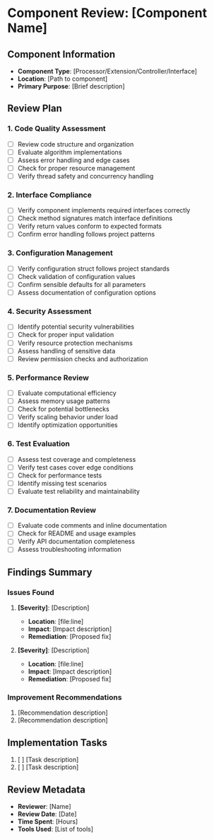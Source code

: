# Component Review: [Component Name]

## Component Information
- **Component Type**: [Processor/Extension/Controller/Interface]
- **Location**: [Path to component]
- **Primary Purpose**: [Brief description]

## Review Plan

### 1. Code Quality Assessment
- [ ] Review code structure and organization
- [ ] Evaluate algorithm implementations
- [ ] Assess error handling and edge cases
- [ ] Check for proper resource management
- [ ] Verify thread safety and concurrency handling

### 2. Interface Compliance
- [ ] Verify component implements required interfaces correctly
- [ ] Check method signatures match interface definitions
- [ ] Verify return values conform to expected formats
- [ ] Confirm error handling follows project patterns

### 3. Configuration Management
- [ ] Verify configuration struct follows project standards
- [ ] Check validation of configuration values
- [ ] Confirm sensible defaults for all parameters
- [ ] Assess documentation of configuration options

### 4. Security Assessment
- [ ] Identify potential security vulnerabilities
- [ ] Check for proper input validation
- [ ] Verify resource protection mechanisms
- [ ] Assess handling of sensitive data
- [ ] Review permission checks and authorization

### 5. Performance Review
- [ ] Evaluate computational efficiency
- [ ] Assess memory usage patterns
- [ ] Check for potential bottlenecks
- [ ] Verify scaling behavior under load
- [ ] Identify optimization opportunities

### 6. Test Evaluation
- [ ] Assess test coverage and completeness
- [ ] Verify test cases cover edge conditions
- [ ] Check for performance tests
- [ ] Identify missing test scenarios
- [ ] Evaluate test reliability and maintainability

### 7. Documentation Review
- [ ] Evaluate code comments and inline documentation
- [ ] Check for README and usage examples
- [ ] Verify API documentation completeness
- [ ] Assess troubleshooting information

## Findings Summary

### Issues Found
1. **[Severity]**: [Description]
   - **Location**: [file:line]
   - **Impact**: [Impact description]
   - **Remediation**: [Proposed fix]

2. **[Severity]**: [Description]
   - **Location**: [file:line]
   - **Impact**: [Impact description]
   - **Remediation**: [Proposed fix]

### Improvement Recommendations
1. [Recommendation description]
2. [Recommendation description]

## Implementation Tasks
1. [ ] [Task description]
2. [ ] [Task description]

## Review Metadata
- **Reviewer**: [Name]
- **Review Date**: [Date]
- **Time Spent**: [Hours]
- **Tools Used**: [List of tools]